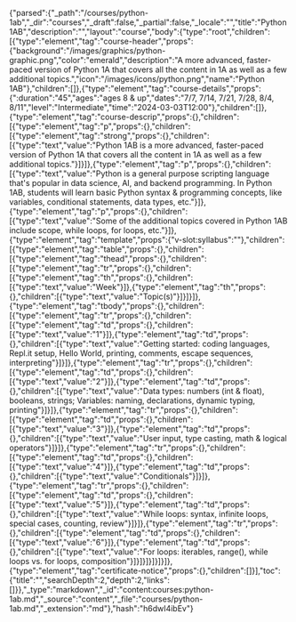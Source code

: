 {"parsed":{"_path":"/courses/python-1ab","_dir":"courses","_draft":false,"_partial":false,"_locale":"","title":"Python 1AB","description":"","layout":"course","body":{"type":"root","children":[{"type":"element","tag":"course-header","props":{"background":"/images/graphics/python-graphic.png","color":"emerald","description":"A more advanced, faster-paced version of Python 1A that covers all the content in 1A as well as a few additional topics.","icon":"/images/icons/python.png","name":"Python 1AB"},"children":[]},{"type":"element","tag":"course-details","props":{":duration":"45","ages":"ages 8 & up","dates":"7/7, 7/14, 7/21, 7/28, 8/4, 8/11","level":"Intermediate","time":"2024-03-03T12:00"},"children":[]},{"type":"element","tag":"course-descrip","props":{},"children":[{"type":"element","tag":"p","props":{},"children":[{"type":"element","tag":"strong","props":{},"children":[{"type":"text","value":"Python 1AB is a more advanced, faster-paced version of Python 1A that covers all the content in 1A as well as a few additional topics."}]}]},{"type":"element","tag":"p","props":{},"children":[{"type":"text","value":"Python is a general purpose scripting language that's popular in data science, AI, and backend programming. In Python 1AB, students will learn basic Python syntax & programming concepts, like variables, conditional statements, data types, etc."}]},{"type":"element","tag":"p","props":{},"children":[{"type":"text","value":"Some of the additional topics covered in Python 1AB include scope, while loops, for loops, etc."}]},{"type":"element","tag":"template","props":{"v-slot:syllabus":""},"children":[{"type":"element","tag":"table","props":{},"children":[{"type":"element","tag":"thead","props":{},"children":[{"type":"element","tag":"tr","props":{},"children":[{"type":"element","tag":"th","props":{},"children":[{"type":"text","value":"Week"}]},{"type":"element","tag":"th","props":{},"children":[{"type":"text","value":"Topic(s)"}]}]}]},{"type":"element","tag":"tbody","props":{},"children":[{"type":"element","tag":"tr","props":{},"children":[{"type":"element","tag":"td","props":{},"children":[{"type":"text","value":"1"}]},{"type":"element","tag":"td","props":{},"children":[{"type":"text","value":"Getting started: coding languages, Repl.it setup, Hello World, printing, comments, escape sequences, interpreting"}]}]},{"type":"element","tag":"tr","props":{},"children":[{"type":"element","tag":"td","props":{},"children":[{"type":"text","value":"2"}]},{"type":"element","tag":"td","props":{},"children":[{"type":"text","value":"Data types: numbers (int & float), booleans, strings; Variables: naming, declarations, dynamic typing, printing"}]}]},{"type":"element","tag":"tr","props":{},"children":[{"type":"element","tag":"td","props":{},"children":[{"type":"text","value":"3"}]},{"type":"element","tag":"td","props":{},"children":[{"type":"text","value":"User input, type casting, math & logical operators"}]}]},{"type":"element","tag":"tr","props":{},"children":[{"type":"element","tag":"td","props":{},"children":[{"type":"text","value":"4"}]},{"type":"element","tag":"td","props":{},"children":[{"type":"text","value":"Conditionals"}]}]},{"type":"element","tag":"tr","props":{},"children":[{"type":"element","tag":"td","props":{},"children":[{"type":"text","value":"5"}]},{"type":"element","tag":"td","props":{},"children":[{"type":"text","value":"While loops: syntax, infinite loops, special cases, counting, review"}]}]},{"type":"element","tag":"tr","props":{},"children":[{"type":"element","tag":"td","props":{},"children":[{"type":"text","value":"6"}]},{"type":"element","tag":"td","props":{},"children":[{"type":"text","value":"For loops: iterables, range(), while loops vs. for loops, composition"}]}]}]}]}]}]},{"type":"element","tag":"certificate-notice","props":{},"children":[]}],"toc":{"title":"","searchDepth":2,"depth":2,"links":[]}},"_type":"markdown","_id":"content:courses:python-1ab.md","_source":"content","_file":"courses/python-1ab.md","_extension":"md"},"hash":"h6dwI4ibEv"}